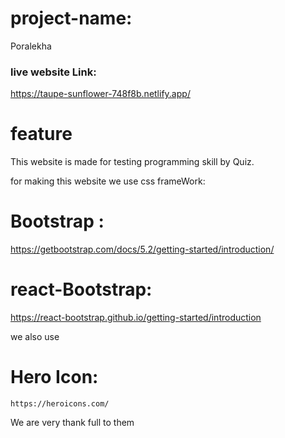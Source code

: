 


# project-name:

 Poralekha


 ### live website Link:
  https://taupe-sunflower-748f8b.netlify.app/


  # feature 
  This website is made for testing programming skill by Quiz.

  for making this website we use  css frameWork:
  # Bootstrap :
   https://getbootstrap.com/docs/5.2/getting-started/introduction/

   # react-Bootstrap: 
   https://react-bootstrap.github.io/getting-started/introduction

   we also use

   # Hero Icon:
    https://heroicons.com/


We are very thank full to them
































